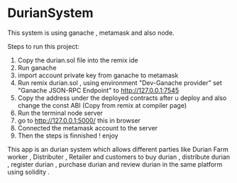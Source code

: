 # DurianSystem
This system is using ganache , metamask and also node. 

Steps to run this project:
1. Copy the durian.sol file into the remix ide 
2. Run ganache 
3. import account private key from ganache to metamask
4. Run remix durian.sol , using environment "Dev-Ganache provider" set "Ganache JSON-RPC Endpoint" to http://127.0.0.1:7545
5. Copy the address under the deployed contracts after u deploy and also change the const ABI (Copy from remix at compiler page)
6. Run the terminal node server
7. go to http://127.0.0.1:5000/ this in browser
8. Connected the metamask account to the server
9. Then the steps is finnished ! enjoy

This app is an durian system which allows different parties like Durian Farm worker , Distributer , Retailer and customers
to buy durian , distribute durian , register durian , purchase durian and review durian in the same platform using solidity .
